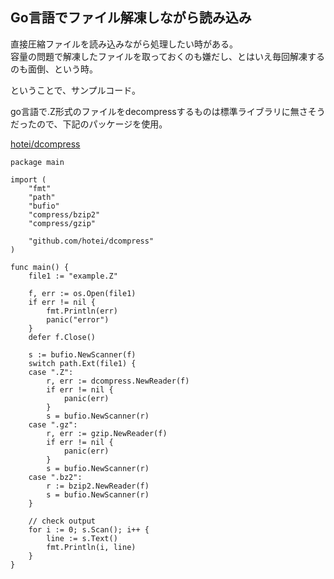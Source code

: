 ## Go言語でファイル解凍しながら読み込み

直接圧縮ファイルを読み込みながら処理したい時がある。  
容量の問題で解凍したファイルを取っておくのも嫌だし、とはいえ毎回解凍するのも面倒、という時。

ということで、サンプルコード。

go言語で.Z形式のファイルをdecompressするものは標準ライブラリに無さそうだったので、下記のパッケージを使用。

[hotei/dcompress](call-module-codehttps://github.com/hotei/dcompress)  



    package main

    import (
        "fmt"
	    "path"
	    "bufio"
	    "compress/bzip2"
	    "compress/gzip"

	    "github.com/hotei/dcompress"
    )
    
    func main() {
    	file1 := "example.Z"

	    f, err := os.Open(file1)
	    if err != nil {
	    	fmt.Println(err)
	    	panic("error")
	    }
	    defer f.Close()

	    s := bufio.NewScanner(f)
	    switch path.Ext(file1) {
	    case ".Z":
	    	r, err := dcompress.NewReader(f)
	    	if err != nil {
	    		panic(err)
	    	}
	    	s = bufio.NewScanner(r)
	    case ".gz":
	    	r, err := gzip.NewReader(f)
	    	if err != nil {
	    		panic(err)
	    	}
	    	s = bufio.NewScanner(r)
	    case ".bz2":
	    	r := bzip2.NewReader(f)
	    	s = bufio.NewScanner(r)
	    }
    
        // check output
	    for i := 0; s.Scan(); i++ {
	    	line := s.Text()
	    	fmt.Println(i, line)
	    }
    }
